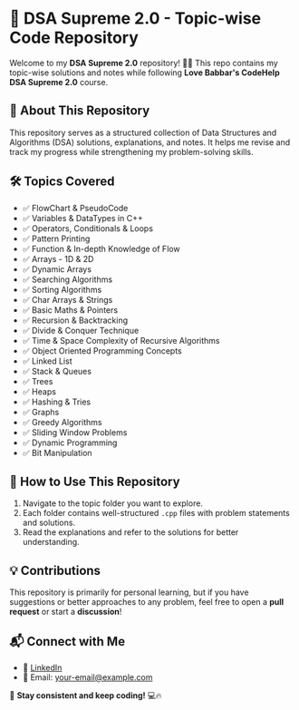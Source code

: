 # 🚀 DSA Supreme 2.0 - Topic-wise Code Repository

Welcome to my **DSA Supreme 2.0** repository! 👨‍💻 This repo contains my topic-wise solutions and notes while following **Love Babbar's CodeHelp DSA Supreme 2.0** course.

## 📌 About This Repository

This repository serves as a structured collection of Data Structures and Algorithms (DSA) solutions, explanations, and notes. It helps me revise and track my progress while strengthening my problem-solving skills.

## 🛠️ Topics Covered

- ✅ FlowChart & PseudoCode
- ✅ Variables & DataTypes in C++
- ✅ Operators, Conditionals & Loops
- ✅ Pattern Printing
- ✅ Function & In-depth Knowledge of Flow
- ✅ Arrays - 1D & 2D
- ✅ Dynamic Arrays
- ✅ Searching Algorithms
- ✅ Sorting Algorithms
- ✅ Char Arrays & Strings
- ✅ Basic Maths & Pointers
- ✅ Recursion & Backtracking
- ✅ Divide & Conquer Technique
- ✅ Time & Space Complexity of Recursive Algorithms
- ✅ Object Oriented Programming Concepts
- ✅ Linked List
- ✅ Stack & Queues
- ✅ Trees
- ✅ Heaps
- ✅ Hashing & Tries
- ✅ Graphs
- ✅ Greedy Algorithms
- ✅ Sliding Window Problems
- ✅ Dynamic Programming
- ✅ Bit Manipulation

## 📖 How to Use This Repository

1. Navigate to the topic folder you want to explore.
2. Each folder contains well-structured `.cpp` files with problem statements and solutions.
3. Read the explanations and refer to the solutions for better understanding.

## 💡 Contributions

This repository is primarily for personal learning, but if you have suggestions or better approaches to any problem, feel free to open a **pull request** or start a **discussion**!

## 📬 Connect with Me

- 💼 [LinkedIn](https://www.linkedin.com/in/chanchal09/)
- 📧 Email: your-email@example.com

📌 **Stay consistent and keep coding!** 💻🔥
